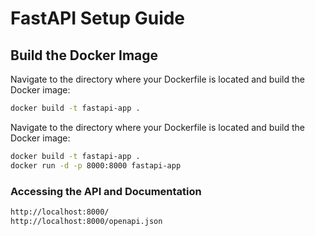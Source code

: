 # FastAPI Setup Guide

## Build the Docker Image

Navigate to the directory where your Dockerfile is located and build the Docker image:

```bash
docker build -t fastapi-app .
```

Navigate to the directory where your Dockerfile is located and build the Docker image:

```bash
docker build -t fastapi-app .
docker run -d -p 8000:8000 fastapi-app
```

### Accessing the API and Documentation

```bash
http://localhost:8000/
http://localhost:8000/openapi.json
```
